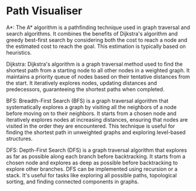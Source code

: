 # Path Visualiser

A*: The A* algorithm is a pathfinding technique used in graph traversal and search algorithms. It combines the benefits of Dijkstra's algorithm and greedy best-first search by considering both the cost to reach a node and the estimated cost to reach the goal. This estimation is typically based on heuristics.

Dijkstra: Dijkstra's algorithm is a graph traversal method used to find the shortest path from a starting node to all other nodes in a weighted graph. It maintains a priority queue of nodes based on their tentative distances from the start. It iteratively explores nodes, updating distances and predecessors, guaranteeing the shortest paths when completed.

BFS: Breadth-First Search (BFS) is a graph traversal algorithm that systematically explores a graph by visiting all the neighbors of a node before moving on to their neighbors. It starts from a chosen node and iteratively explores nodes at increasing distances, ensuring that nodes are visited in the order they are encountered. This technique is useful for finding the shortest path in unweighted graphs and exploring level-based structures.

DFS: Depth-First Search (DFS) is a graph traversal algorithm that explores as far as possible along each branch before backtracking. It starts from a chosen node and explores as deep as possible before backtracking to explore other branches. DFS can be implemented using recursion or a stack. It's useful for tasks like exploring all possible paths, topological sorting, and finding connected components in graphs.
